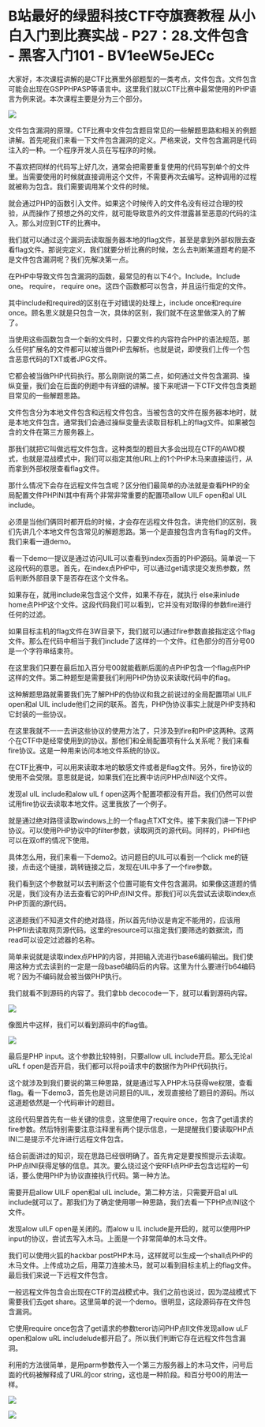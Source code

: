 # B站最好的绿盟科技CTF夺旗赛教程 从小白入门到比赛实战 - P27：28.文件包含 - 黑客入门101 - BV1eeW5eJECc

大家好，本次课程讲解的是CTF比赛里外部题型的一类考点，文件包含。文件包含可能会出现在GSPPHPASP等语言中。这里我们就以CTF比赛中最常使用的PHP语言为例来说。本次课程主要是分为三个部分。



![](img/10eac49c77b01cd53e87b63ce0160b61_1.png)

文件包含漏洞的原理。CTF比赛中文件包含题目常见的一些解题思路和相关的例题讲解。首先呢我们来看一下文件包含漏洞的定义。严格来说，文件包含漏洞是代码注入的一种。一个程序开发人员在写程序的时候。

不喜欢把同样的代码写上好几次，通常会把需要重复使用的代码写到单个的文件里。当需要使用的时候就直接调用这个文件，不需要再次去编写。这种调用的过程就被称为包含。我们需要调用某个文件的时候。

就会通过PHP的函数引入文件。如果这个时候传入的文件名没有经过合理的校验，从而操作了预想之外的文件，就可能导致意外的文件泄露甚至恶意的代码的注入。那么对应到CTF的比赛中。

我们就可以通过这个漏洞去读取服务器本地的flag文件，甚至是拿到外部权限去查看flag文件。那说完定义，我们就要分析比赛的时候，怎么去判断某道题考的是不是文件包含漏洞呢？我们先解决第一点。

在PHP中导致文件包含漏洞的函数，最常见的有以下4个。Include。Include one。 require， require one。这四个函数都可以包含，并且运行指定的文件。

其中include和required的区别在于对错误的处理上，include once和require once。顾名思义就是只包含一次，具体的区别，我们就不在这里做深入的了解了。

当使用这些函数包含一个新的文件时，只要文件的内容符合PHP的语法规范，那么任何扩展名的文件都可以被当做PHP去解析。也就是说，即使我们上传一个包含恶意代码的TXT或者JPG文件。

它都会被当做PHP代码执行。那么刚刚说的第二点，如何通过文件包含漏洞、操纵变量，我们会在后面的例题中有详细的讲解。接下来呢讲一下CTF文件包含类题目常见的一些解题思路。

文件包含分为本地文件包含和远程文件包含。当被包含的文件在服务器本地时，就是本地文件包含。通常我们会通过操纵变量去读取目标机上的flag文件。如果被包含的文件在第三方服务器上。

那我们就把它叫做远程文件包含。这种类型的题目大多会出现在CTF的AWD模式，也就是混战模式中，我们可以指定其他URL上的1个PHP木马来直接运行，从而拿到外部权限查看flag文件。

那什么情况下会存在远程文件包含呢？区分他们最简单的办法就是查看PHP的全局配置文件PHPINI其中有两个非常非常重要的配置项allow UILF open和al UIL include。

必须是当他们俩同时都开启的时候，才会存在远程文件包含。讲完他们的区别，我们先讲几个本地文件包含常见的解题思路。第一个是直接包含内含有flag的文件。我们来看一道demo。

看一下demo一提议是通过访问UIL可以查看到index页面的PHP源码。简单说一下这段代码的意思。首先，在index点PHP中，可以通过get请求提交发热参数，然后判断外部目录下是否存在这个文件名。

如果存在，就用include来包含这个文件，如果不存在，就执行 else来inlude home点PHP这个文件。这段代码我们可以看到，它并没有对取得的参数fire进行任何的过滤。

如果目标主机的flag文件在3W目录下，我们就可以通过fire参数直接指定这个flag文件。那么在代码中相当于我们include了这样的一个文件。红色部分的百分号00是一个字符串结束符。

在这里我们只要在最后加入百分号00就能截断后面的点PHP包含一个flag点PHP这样的文件。第二种题型是需要我们利用PHP伪协议来读取代码中的flag。

这种解题思路就需要我们先了解PHP的伪协议和我之前说过的全局配置项al UILF open和al UIL include他们之间的联系。首先，PHP伪协议事实上就是PHP支持和它封装的一些协议。

在这里我就不一一去讲这些协议的使用方法了，只涉及到fire和PHP这两种。这两个在CTF中是经常使用到的协议。那他们和全局配置项有什么关系呢？我们来看fire协议。这是一种用来访问本地文件系统的协议。

在CTF比赛中，可以用来读取本地的敏感文件或者是flag文件。另外，fire协议的使用不会受限。意思就是说，如果我们在比赛中访问PHP点INI这个文件。

发现al uIL include和alow uIL f open这两个配置项都没有开启。我们仍然可以尝试用fire协议去读取本地文件。这里我放了一个例子。

就是通过绝对路径读取windows上的一个flag点TXT文件。接下来我们讲一下PHP协议。可以使用PHP协议中的filter参数，读取网页的源代码。同样的，PHPfil也可以在双off的情况下使用。

具体怎么用，我们来看一下demo2。访问题目的UIL可以看到一个click me的链接，点击这个链接，跳转链接之后，发现在UIL中多了一个fire参数。

我们看到这个参数就可以去判断这个位置可能有文件包含漏洞。如果像这道题的情况是，我们没有办法去查看它的PHP点INI文件。那我们可以先尝试去读取index点PHP页面的源代码。

这道题我们不知道文件的绝对路径，所以首先fi协议是肯定不能用的，应该用PHPfil去读取网页源代码。这里的resource可以指定我们要筛选的数据流，而read可以设定过滤器的名称。

简单来说就是读取index点PHP的内容，并把输入流进行base6编码输出。我们使用这种方式去读到的一定是一段base6编码后的内容。这里为什么要进行b64编码呢？因为不编码就会被当做PHP执行。

我们就看不到源码的内容了。我们拿bb decocode一下，就可以看到源码内容。

![](img/10eac49c77b01cd53e87b63ce0160b61_3.png)

像图片中这样，我们可以看到源码中的flag值。

![](img/10eac49c77b01cd53e87b63ce0160b61_5.png)

最后是PHP input。这个参数比较特别，只要allow uIL include开启。那么无论al uRL f open是否开启，我们都可以将po请求中的数据作为PHP代码执行。

这个就涉及到我们要说的第三种思路，就是通过写入PHP木马获得we权限，查看flag。看一下demo3，首先也是访问题目的UIL，发现直接给了题目的源码。所以这道题依然是一个代码审计的题目。

这段代码里首先有一些关键的信息，这里使用了require once，包含了get请求的fire参数。然后特别需要注意注释里有两个提示信息，一是提醒我们要读取PHP点INI二是提示不允许进行远程文件包含。

结合前面讲过的知识，现在思路已经很明确了。首先肯定是要按照提示去读取。PHP点INI获得足够的信息。其次。要么绕过这个安RFI点PHP去包含远程的一句话，要么使用PHP为协议直接执行代码。第一种方法。

需要开启allow UILF open和al uIL include。第二种方法，只需要开启al uIL include就可以了。那我们为了确定使用哪一种思路，我们去看一下PHP点INI这个文件。

发现alow uILF open是关闭的。而alow u IL include是开启的，就可以使用PHP input的协议，尝试去写入木马。上面是一个非常简单的木马文件。

我们可以使用火狐的hackbar postPHP木马，这样就可以生成一个shall点PHP的木马文件。上传成功之后，用菜刀连接木马，就可以看到目标主机上的flag文件。最后我们来说一下远程文件包含。

一般远程文件包含会出现在CTF的混战模式中。我们之前也说过，因为混战模式下需要我们去get share。这里简单的说一个demo。很明显，这段源码存在文件包含漏洞。

它使用require once包含了get请求的参数teror访问PHP点II文件发现allow uLF open和alow uRL includelude都开启了。所以我们判断它存在远程文件包含漏洞。

利用的方法很简单，是用parm参数传入一个第三方服务器上的木马文件，问号后面的代码被解释成了URL的cor string，这也是一种阶段。和百分号00的用法一样。



![](img/10eac49c77b01cd53e87b63ce0160b61_7.png)

![](img/10eac49c77b01cd53e87b63ce0160b61_8.png)